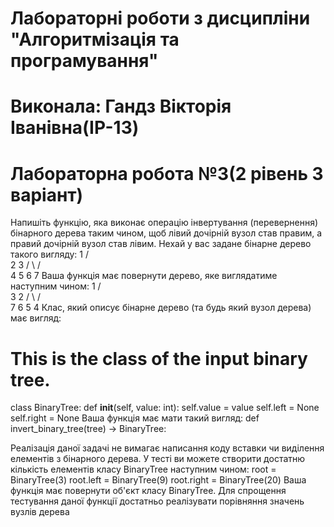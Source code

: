 # Лабораторні роботи з дисципліни "Алгоритмізація та програмування"
# Виконала: Гандз Вікторія Іванівна(ІР-13)
# Лабораторна робота №3(2 рівень 3 варіант)
Напишіть функцію, яка виконає операцію інвертування (перевернення) бінарного дерева
таким чином, щоб лівий дочірній вузол став правим, а правий дочірній вузол став лівим.
Нехай у вас задане бінарне дерево такого вигляду:
1
/ \
2 3
/ \ / \
4 5 6 7
Ваша функція має повернути дерево, яке виглядатиме наступним чином:
1
/ \
3 2
/ \ / \
7 6 5 4
Клас, який описує бінарне дерево (та будь який вузол дерева) має вигляд:
# This is the class of the input binary tree.
class BinaryTree:
def __init__(self, value: int):
self.value = value
self.left = None
self.right = None
Ваша функція має мати такий вигляд:
def invert_binary_tree(tree) -&gt; BinaryTree:


Реалізація даної задачі не вимагає написання коду вставки чи виділення елементів з
бінарного дерева. У тесті ви можете створити достатню кількість елементів
класу BinaryTree наступним чином:
root = BinaryTree(3)
root.left = BinaryTree(9)
root.right = BinaryTree(20)
Ваша функція має повернути об&#39;єкт класу BinaryTree. Для спрощення тестування даної
функції достатньо реалізувати порівняння значень вузлів дерева